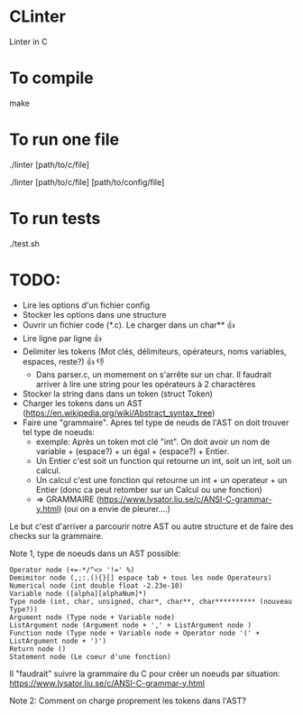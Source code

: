 # CLinter
Linter in C
# To compile
make
# To run one file
./linter [path/to/c/file]

./linter [path/to/c/file] [path/to/config/file]

# To run tests
./test.sh

# TODO:
* Lire les options d'un fichier config
* Stocker les options dans une structure
* Ouvrir un fichier code (\*.c). Le charger dans un char**	:+1:
* Lire ligne par ligne	:+1:
* Delimiter les tokens (Mot clés, délimiteurs, opérateurs, noms variables, espaces, reste?)	:+1: :-1:
	* Dans parser.c, un momement on s'arrête sur un char. Il faudrait arriver à lire une string pour les opérateurs à 2 charactères
* Stocker la string dans dans un token (struct Token)
* Charger les tokens dans un AST (https://en.wikipedia.org/wiki/Abstract_syntax_tree)
* Faire une "grammaire". Apres tel type de neuds de l'AST on doit trouver tel type de noeuds:
	- exemple: Après un token mot clé "int". On doit avoir un nom de variable + (espace?) + un égal + (espace?) + Entier.
	- Un Entier c'est soit un function qui retourne un int, soit un int, soit un calcul.
	- Un calcul c'est une fonction qui retourne un int + un operateur + un Entier (donc ca peut retomber sur un Calcul ou une fonction)
	- => GRAMMAIRE (https://www.lysator.liu.se/c/ANSI-C-grammar-y.html) (oui on a envie de pleurer....)

Le but c'est d'arriver a parcourir notre AST ou autre structure et de faire des checks sur la grammaire.


Note 1, type de noeuds dans un AST possible:

	Operator node (+=-*/^<> '!=' %)
	Demimitor node (,;:.(){}[] espace tab + tous les node Operateurs)
	Numerical node (int double float -2.23e-10)
	Variable node ([alpha][alphaNum]*)
	Type node (int, char, unsigned, char*, char**, char********** (nouveau Type?))
	Argument node (Type node + Variable node)
	ListArgument node (Argument node + ',' + ListArgument node )
	Function node (Type node + Variable node + Operator node '(' + ListArgument node + ')')
	Return node ()
	Statement node (Le coeur d'une fonction)

Il "faudrait" suivre la grammaire du C pour créer un noeuds par situation: https://www.lysator.liu.se/c/ANSI-C-grammar-y.html

Note 2: Comment on charge proprement les tokens dans l'AST?
